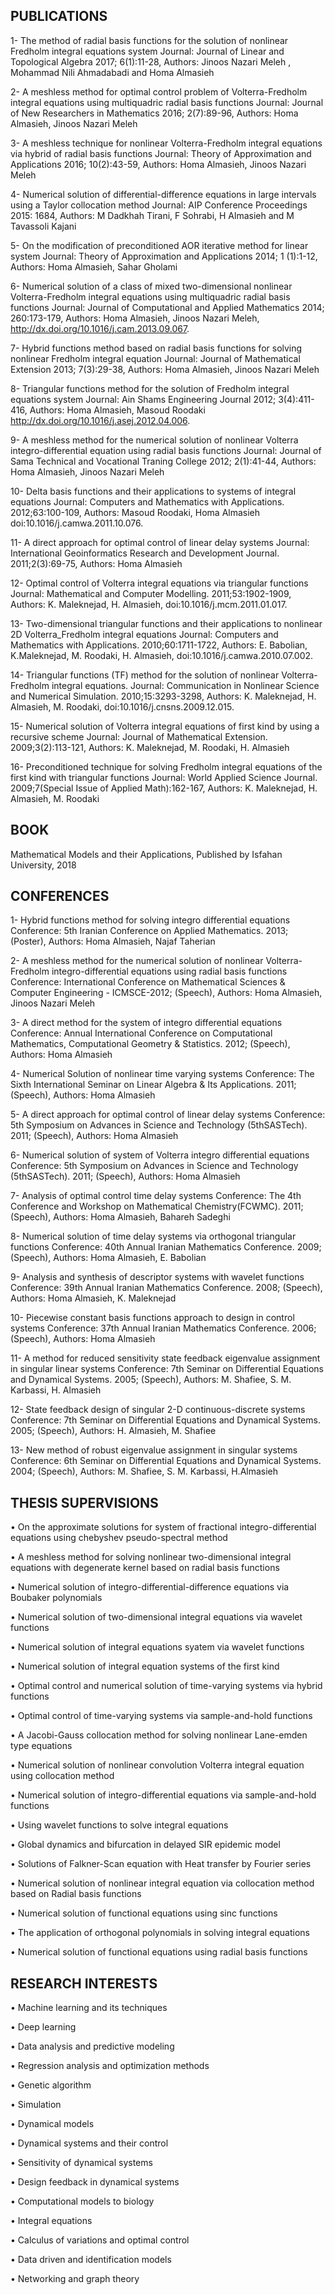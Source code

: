 ## PUBLICATIONS

1- The method of radial basis functions for the solution of nonlinear Fredholm integral equations system
Journal: Journal of Linear and Topological Algebra 2017; 6(1):11-28,
Authors: Jinoos Nazari Meleh , Mohammad Nili Ahmadabadi and Homa Almasieh

2- A meshless method for optimal control problem of Volterra-Fredholm integral equations using multiquadric radial basis functions
Journal: Journal of New Researchers in Mathematics 2016; 2(7):89-96,
Authors: Homa Almasieh, Jinoos Nazari Meleh

3- A meshless technique for nonlinear Volterra-Fredholm integral equations via hybrid of radial basis functions
Journal: Theory of Approximation and Applications 2016; 10(2):43-59,
Authors: Homa Almasieh, Jinoos Nazari Meleh

4- Numerical solution of differential-difference equations in large intervals using a Taylor collocation method
Journal: AIP Conference Proceedings 2015: 1684,
Authors: M Dadkhah Tirani, F Sohrabi, H Almasieh and M Tavassoli Kajani

5- On the modification of preconditioned AOR iterative method for linear system
Journal: Theory of Approximation and Applications 2014; 1 (1):1-12,
Authors: Homa Almasieh, Sahar Gholami

6- Numerical solution of a class of mixed two-dimensional nonlinear Volterra-Fredholm integral equations using multiquadric radial basis functions
Journal: Journal of Computational and Applied Mathematics 2014; 260:173-179,
Authors: Homa Almasieh, Jinoos Nazari Meleh,
http://dx.doi.org/10.1016/j.cam.2013.09.067.

7- Hybrid functions method based on radial basis functions for solving nonlinear Fredholm integral equation
Journal: Journal of Mathematical Extension 2013; 7(3):29-38,
Authors: Homa Almasieh, Jinoos Nazari Meleh

8- Triangular functions method for the solution of Fredholm integral equations system
Journal: Ain Shams Engineering Journal 2012; 3(4):411-416,
Authors: Homa Almasieh, Masoud Roodaki
http://dx.doi.org/10.1016/j.asej.2012.04.006.

9- A meshless method for the numerical solution of nonlinear Volterra integro-differential equation using radial basis functions
Journal: Journal of Sama Technical and Vocational Traning College 2012; 2(1):41-44,
Authors: Homa Almasieh, Jinoos Nazari Meleh

10- Delta basis functions and their applications to systems of integral equations
Journal: Computers and Mathematics with Applications. 2012;63:100-109,
Authors: Masoud Roodaki, Homa Almasieh
doi:10.1016/j.camwa.2011.10.076.

11- A direct approach for optimal control of linear delay systems
Journal: International Geoinformatics Research and Development Journal. 2011;2(3):69-75,
Authors: Homa Almasieh

12- Optimal control of Volterra integral equations via triangular functions
Journal: Mathematical and Computer Modelling. 2011;53:1902-1909,
Authors: K. Maleknejad, H. Almasieh, doi:10.1016/j.mcm.2011.01.017.

13- Two-dimensional triangular functions and their applications to nonlinear 2D Volterra_Fredholm integral equations
 Journal: Computers and Mathematics with Applications. 2010;60:1711-1722,
Authors: E. Babolian, K.Maleknejad, M. Roodaki, H. Almasieh, doi:10.1016/j.camwa.2010.07.002.

14- Triangular functions (TF) method for the solution of nonlinear Volterra-Fredholm integral equations.
Journal: Communication in Nonlinear Science and Numerical Simulation. 2010;15:3293-3298, 
Authors: K. Maleknejad, H. Almasieh, M. Roodaki, doi:10.1016/j.cnsns.2009.12.015.

15- Numerical solution of Volterra integral equations of first kind by using a recursive scheme
Journal: Journal of Mathematical Extension. 2009;3(2):113-121,
Authors: K. Maleknejad, M. Roodaki, H. Almasieh

16- Preconditioned technique for solving Fredholm integral equations of the first kind with triangular functions
Journal: World Applied Science Journal. 2009;7(Special Issue of Applied Math):162-167,
Authors: K. Maleknejad, H. Almasieh, M. Roodaki


## BOOK

Mathematical  Models and their Applications, Published by Isfahan University, 2018


## CONFERENCES

1- Hybrid functions method for solving integro differential equations
Conference: 5th Iranian Conference on Applied Mathematics. 2013; (Poster),
Authors: Homa Almasieh, Najaf Taherian

2- A meshless method for the numerical solution of nonlinear Volterra-Fredholm integro-differential equations using radial basis functions
Conference: International Conference on Mathematical Sciences & Computer Engineering - ICMSCE-2012; (Speech),
Authors: Homa Almasieh, Jinoos Nazari Meleh

3- A direct method for the system of integro differential equations 
Conference: Annual International Conference on Computational Mathematics, Computational Geometry & Statistics. 2012; (Speech),
Authors: Homa Almasieh

4- Numerical Solution of nonlinear time varying systems
Conference: The Sixth International Seminar on Linear Algebra & Its Applications. 2011; (Speech),
Authors: Homa Almasieh

5- A direct approach for optimal control of linear delay systems
 Conference: 5th Symposium on Advances in Science and Technology (5thSASTech). 2011; (Speech),
Authors: Homa Almasieh

6- Numerical solution of system of Volterra integro differential equations 
Conference: 5th Symposium on Advances in Science and Technology (5thSASTech). 2011; (Speech),
Authors: Homa Almasieh

7- Analysis of optimal control time delay systems
Conference: The  4th Conference and Workshop on Mathematical Chemistry(FCWMC). 2011; (Speech),
Authors: Homa Almasieh, Bahareh Sadeghi

8- Numerical solution of time delay systems via orthogonal triangular functions Conference: 40th Annual Iranian Mathematics Conference. 2009; (Speech),
Authors: Homa Almasieh, E. Babolian

9- Analysis and synthesis of descriptor systems with wavelet functions 
Conference: 39th Annual Iranian Mathematics Conference. 2008; (Speech),
Authors: Homa Almasieh, K. Maleknejad

10- Piecewise constant basis functions approach to design in control systems
Conference: 37th Annual Iranian Mathematics Conference. 2006; (Speech),
Authors: Homa Almasieh

11- A method for reduced sensitivity state feedback eigenvalue assignment in singular linear systems
Conference: 7th Seminar on Differential Equations and Dynamical Systems. 2005; (Speech),
Authors: M. Shafiee, S. M. Karbassi, H. Almasieh

12- State feedback design of singular 2-D continuous-discrete systems
Conference: 7th Seminar on Differential Equations and Dynamical Systems. 2005; (Speech),
Authors: H. Almasieh, M. Shafiee

13- New method of robust eigenvalue assignment in singular systems
Conference: 6th Seminar on Differential Equations and Dynamical Systems. 2004; (Speech),
Authors: M. Shafiee, S. M. Karbassi, H.Almasieh

## THESIS SUPERVISIONS

•	On the approximate solutions for system of fractional integro-differential equations using chebyshev pseudo-spectral method

•	A meshless method for solving nonlinear two-dimensional integral equations with degenerate kernel based on radial basis functions

•	Numerical solution of integro-differential-difference equations via Boubaker polynomials

•	Numerical solution of two-dimensional integral equations via wavelet functions

•	Numerical solution of integral equations syatem via wavelet functions

•	Numerical solution of integral equation systems of the first kind

•	Optimal control and numerical solution of time-varying systems via hybrid functions

•	Optimal control of time-varying systems via sample-and-hold functions

•	A Jacobi-Gauss collocation method for solving nonlinear Lane-emden type equations

•	Numerical solution of nonlinear convolution Volterra integral equation using collocation method

•	Numerical solution of integro-differential equations via sample-and-hold functions

•	Using wavelet functions to solve integral equations

•	Global dynamics and bifurcation in delayed SIR epidemic model

•	Solutions of Falkner-Scan equation with Heat transfer by Fourier series

•	Numerical solution of nonlinear integral equation via collocation method based on Radial basis functions

•	Numerical solution of functional equations using sinc functions

•	The application of orthogonal polynomials in solving integral equations

•	Numerical solution of functional equations using radial basis functions


## RESEARCH INTERESTS

•	Machine learning and its techniques

•	Deep learning

•	Data analysis and predictive modeling 

•	Regression analysis and optimization methods

•	Genetic algorithm

•	Simulation

•	Dynamical models

•	Dynamical systems and their control

•	Sensitivity of dynamical systems

•	Design feedback in dynamical systems

•	Computational models to biology

•	Integral equations 

•	Calculus of variations and optimal control

•	Data driven and identification models

•	Networking and graph theory 






